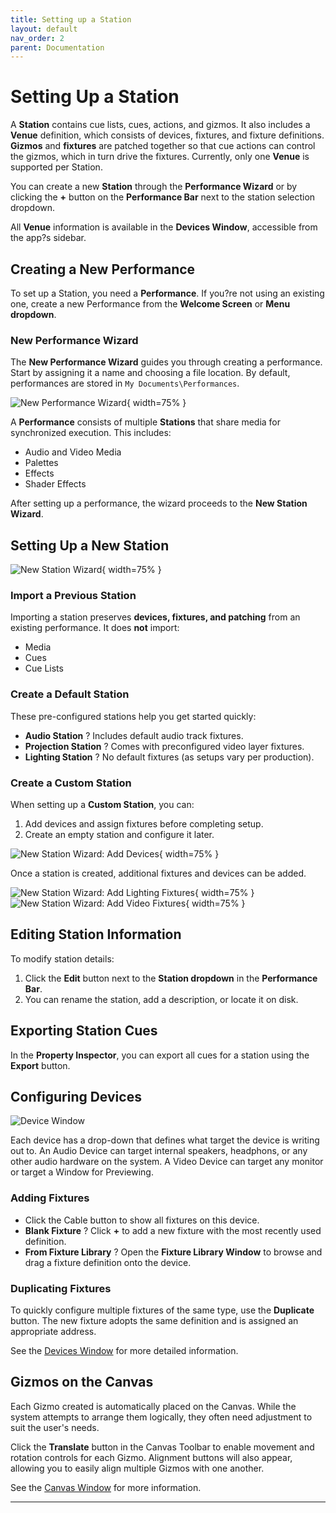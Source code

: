 ```yaml
---
title: Setting up a Station
layout: default
nav_order: 2
parent: Documentation
---
```



# Setting Up a Station

A **Station** contains cue lists, cues, actions, and gizmos. It also includes a **Venue** definition, which consists of devices, fixtures, and fixture definitions. **Gizmos** and **fixtures** are patched together so that cue actions can control the gizmos, which in turn drive the fixtures. Currently, only one **Venue** is supported per Station.

You can create a new **Station** through the **Performance Wizard** or by clicking the **+** button on the **Performance Bar** next to the station selection dropdown.

All **Venue** information is available in the **Devices Window**, accessible from the app?s sidebar.

## Creating a New Performance

To set up a Station, you need a **Performance**. If you?re not using an existing one, create a new Performance from the **Welcome Screen** or **Menu dropdown**.

### New Performance Wizard

The **New Performance Wizard** guides you through creating a performance. Start by assigning it a name and choosing a file location. By default, performances are stored in `My Documents\Performances`.

![New Performance Wizard](../images/Masque_NewPerformance1.png){ width=75% }

A **Performance** consists of multiple **Stations** that share media for synchronized execution. This includes:

- Audio and Video Media
- Palettes
- Effects
- Shader Effects

After setting up a performance, the wizard proceeds to the **New Station Wizard**.

## Setting Up a New Station

![New Station Wizard](../images/Masque_NewPerformance2.png){ width=75% }

### Import a Previous Station

Importing a station preserves **devices, fixtures, and patching** from an existing performance. It does **not** import:

- Media
- Cues
- Cue Lists

### Create a Default Station

These pre-configured stations help you get started quickly:

- **Audio Station** ? Includes default audio track fixtures.
- **Projection Station** ? Comes with preconfigured video layer fixtures.
- **Lighting Station** ? No default fixtures (as setups vary per production).

### Create a Custom Station

When setting up a **Custom Station**, you can:

1. Add devices and assign fixtures before completing setup.
2. Create an empty station and configure it later.

![New Station Wizard: Add Devices](../images/Masque_NewPerformance3.png){ width=75% }

Once a station is created, additional fixtures and devices can be added.

![New Station Wizard: Add Lighting Fixtures](../images/Masque_NewPerformance4.png){ width=75% }
![New Station Wizard: Add Video Fixtures](../images/Masque_NewPerformance5.png){ width=75% }

## Editing Station Information

To modify station details:

1. Click the **Edit** button next to the **Station dropdown** in the **Performance Bar**.
2. You can rename the station, add a description, or locate it on disk.

## Exporting Station Cues

In the **Property Inspector**, you can export all cues for a station using the **Export** button.

## Configuring Devices

![Device Window](../images/Masque_Devices.png)

Each device has a drop-down that defines what target the device is writing out to. An Audio Device can target internal speakers, headphons, or any other audio hardware on the system. A Video Device can target any monitor or target a Window for Previewing.

### Adding Fixtures

- Click the Cable button to show all fixtures on this device.
- **Blank Fixture** ? Click **+** to add a new fixture with the most recently used definition.
- **From Fixture Library** ? Open the **Fixture Library Window** to browse and drag a fixture definition onto the device.

### Duplicating Fixtures

To quickly configure multiple fixtures of the same type, use the **Duplicate** button. The new fixture adopts the same definition and is assigned an appropriate address.

See the [Devices Window](Devices.md) for more detailed information.

## Gizmos on the Canvas

Each Gizmo created is automatically placed on the Canvas. While the system attempts to arrange them logically, they often need adjustment to suit the user's needs.  

Click the **Translate** button in the Canvas Toolbar to enable movement and rotation controls for each Gizmo. Alignment buttons will also appear, allowing you to easily align multiple Gizmos with one another.

See the [Canvas Window](Canvas.md) for more information.

---
